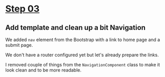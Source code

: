 # [Step 03](https://github.com/kamilkisiela/GitHunt-Lite-Angular/tree/step03)

## Add template and clean up a bit Navigation

We added `nav` element from the Bootstrap with a link to home page and a submit page.

We don't have a router configured yet but let's  already prepare the links.

I removed couple of things from the `NavigationComponent` class to make it look clean and to be more readable.

